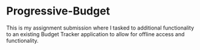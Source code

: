 # Progressive-Budget
This is my assignment submission where I tasked to additional functionality to an existing Budget Tracker application to allow for offline access and functionality.
